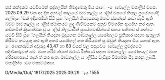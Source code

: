 පස් කන්දකට යටවීමෙන් පුද්ගලයින් තිමදමෙකු මිය යාෙ - ොවෙැල්ල මපාලිස් වසෙ. 2025.09.29 වන අද දින දහවල් කාලයේ මාවනැල්ල ය ාලිස් වසයේ හිඟුල ප්‍රයේශයේදී ගල්බැේමක් ඉදිකරමින් සිටි පුේගලයින් තියදයනකු මතට ස්කන්දක් කඩා වැටී ඇති බවට මාවනැල්ල ය ාලිස් ස්ථානයට ලද ණිවිඩයකට අනුව විමර්ශන ආරේභ කර ඇත. කඩිනමින් ක්‍රියාත්මක වූ ය ාලිස් නිලධාරීන් ප්‍රයේශවාසීන්යේ සහය සහිතව ස් කන්දට යටවී සිටි පුේගලයින් තියදනා මුදායගන මාවනැල්ල යරෝහලට ප්‍රතිකාර සඳහා ඇතුලත් කිරීමට කටයුතු කර ඇති අතර යරෝහල් ගත කිරීයමන් සු ඔවුන් තියදනා මිය යගාස් ඇත. ෙරණකරුවන් අවුරුදු 43,47 හා 63 වයස් වල පසුවෙ ොවෙැල්ල ප්‍රමද්ශමේ පදිංචිකරුවන් මේ. මෘත ශරීර ශ්චාත් මරණ රීක්ෂණ සඳහා මාවනැල්ල යරෝහයල් මෘත ශරීරාගාරයේ තැන් ත් කර ඇත. මාවනැල්ල ය ාලිසිය වැඩිදුර විමර්ශන සිදු කරනු ලබයි. මපාලිස් ොධ්‍ය මකාට්ඨාසය.

D/Media/Out/ 1817/2025 2025.09.29 ැය 1555